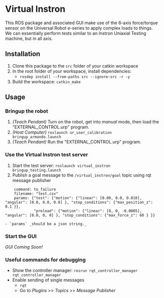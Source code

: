 # Virtual Instron
This ROS package and associated GUI make use of the 6-axis force/torque sensor on the Universal Robot e-series to apply complex loads to things. We can essentially perform tests similar to an Instron Uniaxial Testing machine, but in all axis.


## Installation
1. Clone this package to the `src` folder of your catkin workspace
2. In the root folder of your workspace, install dependencies:
    - `rosdep install --from-paths src --ignore-src -r -y`
3. Build the workspace: `catkin_make`


## Usage

### Bringup the robot
1. _(Teach Pendant)_ Turn on the robot, get into _manual_ mode, then load the "EXTERNAL_CONTROL.urp" program.
2. _(Host Computer)_ `roslaunch ur_user_calibration bringup_armando.launch`
3. _(Teach Pendant)_ Run the "EXTERNAL_CONTROL.urp" program.

### Use the Virtual Instron test server
1. Start the test server: `roslaunch virtual_instron bringup_testing.launch`
2. Publish a goal message to the `/virtual_instron/goal` topic using rqt message publisher
```
    command: to_failure
    filename: "test.csv"
    params: {"test": {"motion": {"linear": [0.00, 0.0, 0.010], "angular": [0.0, 0.0, 0.0] }, "stop_conditions": {"max_position_z": 0.1 }},
             "preload": {"motion": {"linear": [0, 0, -0.0005], "angular": [0.0, 0, 0] }, "stop_conditions": {"max_force_z": 60 } }}

```
    - `params` _should be a json string._

### Start the GUI
_GUI Coming Soon!_


### Useful commands for debugging
- Show the controller manager: `rosrun rqt_controller_manager rqt_controller_manager`
- Enable sending of single messages
    - `rqt`
    - Go to _Plugins_ >> _Topics_ >> _Message Publisher_